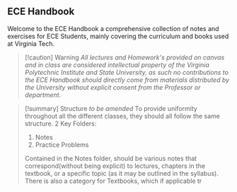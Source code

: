 
## ECE Handbook
Welcome to the ECE Handbook a comprehensive collection of notes and exercises for ECE Students, mainly covering the curriculum and books used at Virginia Tech. 

>[!caution] Warning
>*All lectures and Homework's provided on canvas and in class are considered intellectual property of the Virginia Polytechnic Institute and State University, as such no contributions to the ECE Handbook should directly come from materials distributed by the University without explicit consent from the Professor or department*.


>[!summary] Structure
>*to be amended*
>To provide uniformity throughout all the different classes, they should all follow the same structure. 2 Key Folders:
>1. Notes
>2. Practice Problems
>
>Contained in the Notes folder, should be various notes that correspond(without being explicit) to lectures, chapters in the textbook, or a specific topic (as it may be outlined in the syllabus). There is also a category for Textbooks, which if applicable tr